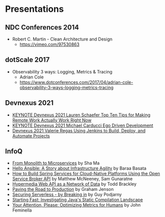 # Presentations
## NDC Conferences 2014
* Robert C. Martin - Clean Architecture and Design
  * https://vimeo.com/97530863

## dotScale 2017
* Observability 3 ways: Logging, Metrics & Tracing
  * Adrian Cole
  * https://www.dotconferences.com/2017/04/adrian-cole-observability-3-ways-logging-metrics-tracing

## Devnexus 2021
* [KEYNOTE Devnexus 2021 Lauren Schaefer Top Ten Tips for Making Remote Work Actually Work Right Now](https://www.youtube.com/watch?v=atxJEVQvvCs)
* [KEYNOTE Devnexus 2021 Michael Carducci Ego Driven Development](https://www.youtube.com/watch?v=tsHecVMyM5s)
* [Devnexus 2021 Valerie Regas Using Jenkins to Build, Deploy, and Automate Projects](https://www.youtube.com/watch?v=ZjAfEGubG6Q)

## InfoQ
* [From Monolith to Microservices](https://www.infoq.com/presentations/github-rails-monolith-microservices) by Sha Ma
* [Hello Ansible: A Story about Infrastructure Agility](https://www.infoq.com/presentations/ansible-automation-principles) by Baraa Basata
* [How to Build Spring Services for Cloud-Native Platforms Using the Open Service Broker API](https://www.infoq.com/presentations/pivotal-service-broker-api) by Matthew McNeeney, Sam Gunaratne
* [Hypermedia Web API as a Network of Data](https://www.infoq.com/presentations/data-hypermedia-rest) by Todd Brackley
* [Paving the Road to Production](https://www.infoq.com/presentations/deploy-pipelines-coinbase/) by Graham Jenson
* [Securing Serverless - by Breaking in](https://www.infoq.com/presentations/serverless-security-2018) by Guy Podjarny
* [Starting Fast: Investigating Java's Static Compilation Landscape](https://www.infoq.com/presentations/java-start-fast-graal-substrate/)
* [Your Attention, Please: Optimizing Metrics for Humans](https://www.infoq.com/presentations/data-visualization-metrics-humans) by John Feminella
